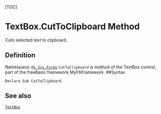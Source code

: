 [TOC]
# TextBox.CutToClipboard Method
Cuts selected text to clipboard.
## Definition
Namespace: [`My.Sys.Forms`](My.Sys.Forms.md)
`CutToClipboard` is method of the TextBox control, part of the freeBasic framework MyFbFramework.
##Syntax
```freeBasic
Declare Sub CutToClipboard
```

## See also
[`TextBox`](TextBox.md)

